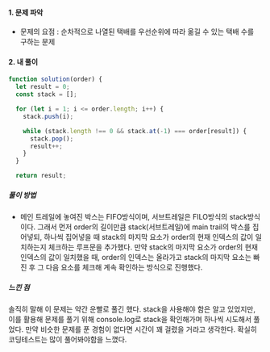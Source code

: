 #### 1. 문제 파악
- 문제의 요점 : 순차적으로 나열된 택배를 우선순위에 따라 옮길 수 있는 택배 수를 구하는 문제

#### 2. 내 풀이

``` javascript
function solution(order) {
  let result = 0;
  const stack = [];

  for (let i = 1; i <= order.length; i++) {
    stack.push(i);

    while (stack.length !== 0 && stack.at(-1) === order[result]) {
      stack.pop();
      result++;
    }
  }

  return result;
```

##### 풀이 방법
- 메인 트레일에 놓여진 박스는 FIFO방식이며, 서브트레일은 FILO방식의 stack방식이다. 그래서 먼저 order의 길이만큼 stack(서브트레일)에 main trail의 박스를 집어넣되, 하나씩 집어넣을 때 stack의 마지막 요소가 order의 현재 인덱스의 값이 일치하는지 체크하는 루프문을 추가했다. 만약 stack의 마지막 요소가 order의 현재 인덱스의 값이 일치했을 때, order의 인덱스는 올라가고 stack의 마지막 요소는 빠진 후 그 다음 요소를 체크해 계속 확인하는 방식으로 진행했다.

##### 느낀 점
솔직히 말해 이 문제는 약간 운빨로 풀긴 했다. stack을 사용해야 함은 알고 있었지만, 이를 활용해 문제를 풀기 위해 console.log로 stack을 확인해가며 하나씩 시도해서 풀었다. 만약 비슷한 문제를 푼 경험이 없다면 시간이 꽤 걸렸을 거라고 생각한다. 확실히 코딩테스트는 많이 풀어봐야함을 느꼈다.